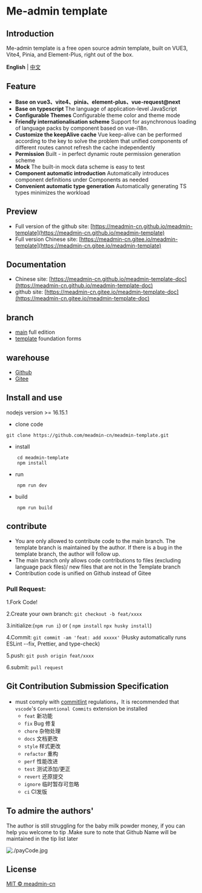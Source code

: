 # Me-admin template
## Introduction
Me-admin template is a free open source admin template, built on VUE3, Vite4, Pinia, and Element-Plus, right out of the box.

**English** | [中文](./README.md)


## Feature
 - **Base on vue3、vite4、pinia、element-plus、vue-request@next**
 - **Base on typescript** The language of application-level JavaScript
 - **Configurable Themes** Configurable theme color and theme mode
 - **Friendly internationalisation scheme** Support for asynchronous loading of language packs by component based on vue-i18n.
 - **Customize the keepAlive cache** Vue keep-alive can be performed according to the key to solve the problem that unified components of different routes cannot refresh the cache independently 
 - **Permission** Built - in perfect dynamic route permission generation scheme
 - **Mock** The built-in mock data scheme is easy to test
 - **Component automatic introduction** Automatically introduces component definitions under Components as needed
 - **Convenient automatic type generation** Automatically generating TS types minimizes the workload

## Preview
- Full version of the github site: [https://meadmin-cn.github.io/meadmin-template](https://meadmin-cn.github.io/meadmin-template)
- Full version Chinese site: [https://meadmin-cn.gitee.io/meadmin-template](https://meadmin-cn.gitee.io/meadmin-template)
  
## Documentation
- Chinese site: [https://meadmin-cn.github.io/meadmin-template-doc](https://meadmin-cn.github.io/meadmin-template-doc)
- github site: [https://meadmin-cn.gitee.io/meadmin-template-doc](https://meadmin-cn.gitee.io/meadmin-template-doc)
  
## branch
- [main](https://github.com/meadmin-cn/meadmin-template/tree/main) full edition
- [template](https://github.com/meadmin-cn/meadmin-template/tree/template) foundation forms

## warehouse
- [Github](https://github.com/meadmin-cn/meadmin-template)
- [Gitee](https://gitee.com/meadmin-cn/meadmin-template)

## Install and use

 nodejs version >= 16.15.1

- clone code
```
git clone https://github.com/meadmin-cn/meadmin-template.git
```
- install
```
    cd meadmin-template
    npm install
```
- run
```
    npm run dev
```
- build
```
    npm run build
```

## contribute

- You are only allowed to contribute code to the main branch. The template branch is maintained by the author. If there is a bug in the template branch, the author will follow up. 
- The main branch only allows code contributions to files (excluding language pack files)/ new files that are not in the Template branch 
- Contribution code is unified on Github instead of Gitee 
### Pull Request:
1.Fork Code!

2.Create your own branch: `git checkout -b feat/xxxx`

3.initialize:(`npm run i`) or ( `npm install` `npx husky install`)

4.Commit: `git commit -am 'feat: add xxxxx'` (Husky automatically runs ESLint --fix, Prettier, and type-check)

5.push: `git push origin feat/xxxx`

6.submit: `pull request`

## Git Contribution Submission Specification
- must comply with [commitlint](https://commitlint.js.org/#/concepts-commit-conventions) regulations，It is recommended that `vscode`'s `Conventional Commits` extension be installed
  - `feat`  新功能
  - `fix`  Bug 修复
  - `chore` 杂物处理
  - `docs` 文档更改
  - `style` 样式更改
  - `refactor` 重构
  - `perf` 性能改进
  - `test` 测试添加/更正
  - `revert` 还原提交
  - `ignore` 临时暂存可忽略
  - `ci` CI发版

## To admire the authors'

The author is still struggling for the baby milk powder money, if you can help you welcome to tip .Make sure to note that Github Name will be maintained in the tip list later 

![./payCode.jpg](https://gitee.com/meadmin-cn/meadmin-template/raw/main/payCode.jpg)


## License
[MIT © meadmin-cn](./LICENSE)